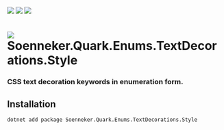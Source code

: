 ﻿[![](https://img.shields.io/nuget/v/soenneker.quark.enums.textdecorations.style.svg?style=for-the-badge)](https://www.nuget.org/packages/soenneker.quark.enums.textdecorations.style/)
[![](https://img.shields.io/github/actions/workflow/status/soenneker/soenneker.quark.enums.textdecorations.style/publish-package.yml?style=for-the-badge)](https://github.com/soenneker/soenneker.quark.enums.textdecorations.style/actions/workflows/publish-package.yml)
[![](https://img.shields.io/nuget/dt/soenneker.quark.enums.textdecorations.style.svg?style=for-the-badge)](https://www.nuget.org/packages/soenneker.quark.enums.textdecorations.style/)

# ![](https://user-images.githubusercontent.com/4441470/224455560-91ed3ee7-f510-4041-a8d2-3fc093025112.png) Soenneker.Quark.Enums.TextDecorations.Style
### CSS text decoration keywords in enumeration form.

## Installation

```
dotnet add package Soenneker.Quark.Enums.TextDecorations.Style
```
